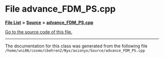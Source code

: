 
# File advance\_FDM\_PS.cpp


[**File List**](files.md) **>** [**Source**](dir_74389ed8173ad57b461b9d623a1f3867.md) **>** [**advance\_FDM\_PS.cpp**](advance__FDM__PS_8cpp.md)

[Go to the source code of this file.](advance__FDM__PS_8cpp_source.md)



























------------------------------
The documentation for this class was generated from the following file `/home/uni06/cosmo/cbehren2/Nyx/axionyx/Source/advance_FDM_PS.cpp`